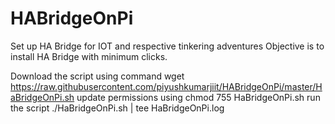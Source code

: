 # HABridgeOnPi
Set up HA Bridge for IOT and respective tinkering adventures
Objective is to install HA Bridge with minimum clicks.

Download the script using command wget https://raw.githubusercontent.com/piyushkumarjiit/HABridgeOnPi/master/HaBridgeOnPi.sh
update permissions using chmod 755 HaBridgeOnPi.sh
run the script ./HaBridgeOnPi.sh | tee HaBridgeOnPi.log
